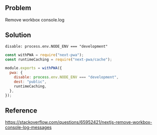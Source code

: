 ## Problem

Remove workbox console.log

## Solution

`disable: process.env.NODE_ENV === "development"`

```js
const withPWA = require("next-pwa");
const runtimeCaching = require("next-pwa/cache");

module.exports = withPWA({
  pwa: {
    disable: process.env.NODE_ENV === "development",
    dest: "public",
    runtimeCaching,
  },
});
```

## Reference

https://stackoverflow.com/questions/65952421/nextjs-remove-workbox-console-log-messages
